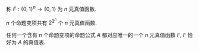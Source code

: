 称 $F:\{0,1\}^n\to \{0,1\}$ 为 $n$ 元真值函数. 

$n$ 个命题变项共有 $2^{2^n}$ 个 $n$ 元真值函数. 

任何一个含有 $n$ 个命题变项的命题公式 $A$ 都对应唯一的一个 $n$ 元真值函数 $F$, $F$ 恰好为 $A$ 的真值表. 